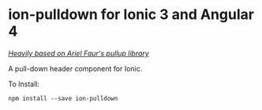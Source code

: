 # ion-pulldown for Ionic 3 and Angular 4

*[Heavily based on Ariel Faur's pullup library](http://arielfaur.github.io/ionic-pullup)*

A pull-down header component for Ionic. 


To Install:
```
npm install --save ion-pulldown
```